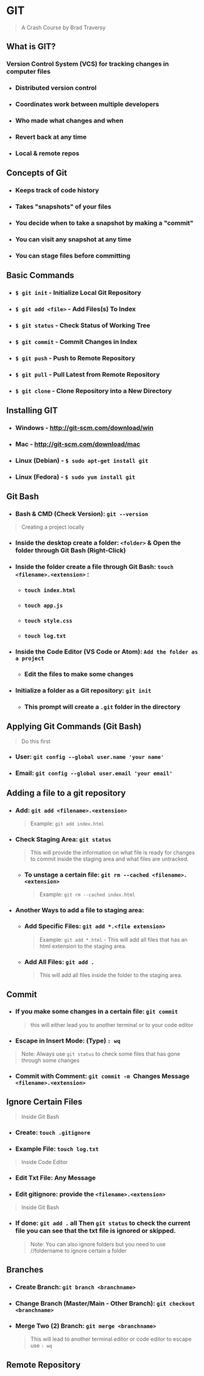 # **GIT**

> A Crash Course by Brad Traversy

## What is GIT?

### Version Control System (VCS) for tracking changes in computer files

- ### Distributed version control

- ### Coordinates work between multiple developers

- ### Who made what changes and when

- ### Revert back at any time

- ### Local & remote repos

## Concepts of Git

- ### Keeps track of code history

- ### Takes "snapshots" of your files

- ### You decide when to take a snapshot by making a "commit"

- ### You can visit any snapshot at any time

- ### You can stage files before committing

## Basic Commands

- ### `$ git init` - Initialize Local Git Repository

- ### `$ git add <file>` - Add Files(s) To Index

- ### `$ git status` - Check Status of Working Tree

- ### `$ git commit` - Commit Changes in Index

- ### `$ git push` - Push to Remote Repository

- ### `$ git pull` - Pull Latest from Remote Repository

- ### `$ git clone` - Clone Repository into a New Directory

## Installing GIT

- ### Windows - http://git-scm.com/download/win

- ### Mac - http://git-scm.com/download/mac

- ### Linux (Debian) - `$ sudo apt-get install git`

- ### Linux (Fedora) - `$ sudo yum install git`

## Git Bash

- ### Bash & CMD (Check Version): `git --version`

> Creating a project locally

- ### Inside the desktop create a folder: `<folder>` & Open the folder through Git Bash (Right-Click)

- ### Inside the folder create a file through Git Bash: `touch <filename>.<extension>` :

    - ### `touch index.html`
    - ### `touch app.js`
    - ### `touch style.css`
    - ### `touch log.txt`

- ### Inside the Code Editor (VS Code or Atom): `Add the folder as a project`

    -  ### Edit the files to make some changes

- ### Initialize a folder as a Git repository: `git init`

    - ### This prompt will create a `.git` folder in the directory

## Applying Git Commands (Git Bash)

> Do this first

- ### User: `git config --global user.name 'your name'`

- ### Email: `git config --global user.email 'your email'`

## Adding a file to a git repository

- ### Add: `git add <filename>.<extension>`
    > Example: `git add index.html`

- ### Check Staging Area: `git status`
    > This will provide the information on what file is ready for changes to commit inside the staging area and what files are untracked.

    - ### To unstage a certain file: `git rm --cached <filename>.<extension>`
        > Example: `git rm --cached index.html`

- ### Another Ways to add a file to staging area:

    - ### Add Specific Files: `git add *.<file extension>`
        > Example: `git add *.html` - This will add all files that has an html extension to the staging area.

    - ### Add All Files: `git add .`
        > This will add all files inside the folder to the staging area.

## Commit

- ### If you make some changes in a certain file: `git commit` 
    > this will either lead you to another terminal or to your code editor

- ### Escape in Insert Mode: (Type) `: wq `

> Note: Always use `git status` to check some files that has gone through some changes

- ### Commit with Comment: `git commit -m `Changes Message` <filename>.<extension>`

## Ignore Certain Files

> Inside Git Bash

- ### Create: `touch .gitignore`

- ### Example File: `touch log.txt`

> Inside Code Editor

- ### Edit Txt File: Any Message

- ### Edit gitignore: provide the `<filename>.<extension>`

> Inside Git Bash

- ### If done: `git add .` all Then `git status` to check the current file you can see that the txt file is ignored or skipped.

    > Note: You can also ignore folders but you need to use //foldername to ignore certain a folder

## Branches

- ### Create Branch: `git branch <branchname>`

- ### Change Branch (Master/Main - Other Branch): `git checkout <branchname>`

- ### Merge Two (2) Branch: `git merge <branchname>`

    > This will lead to another terminal editor or code editor to escape use `: wq`

## Remote Repository
